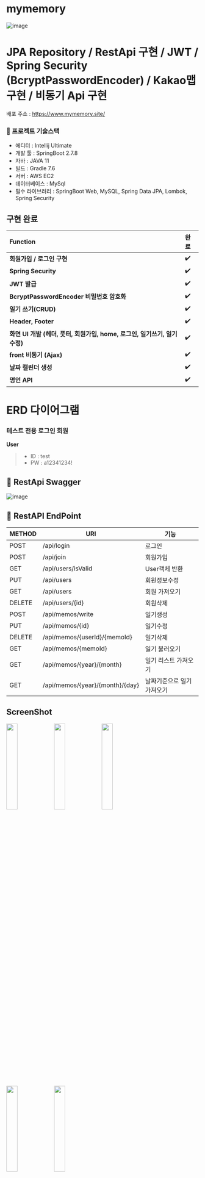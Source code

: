 # mymemory
![image](https://user-images.githubusercontent.com/112387307/232205629-a60b08cf-7ffe-41f4-8bc6-6f5d7a9f1da6.png)

# JPA Repository / RestApi 구현 / JWT  / Spring Security (BcryptPasswordEncoder) / Kakao맵 구현 / 비동기 Api 구현

배포 주소 : https://www.mymemory.site/

### 📌 프로젝트 기술스택
- 에디터 : Intellij Ultimate
- 개발 툴 : SpringBoot 2.7.8
- 자바 : JAVA 11
- 빌드 : Gradle 7.6
- 서버 : AWS EC2
- 데이터베이스 : MySql
- 필수 라이브러리 : SpringBoot Web, MySQL, Spring Data JPA, Lombok, Spring Security

## 구현 완료
**Function** | **완료** | 
:------------ | :-------------|  
**회원가입 / 로그인 구현** | :heavy_check_mark: |  
**Spring Security** | :heavy_check_mark: |  
**JWT 발급** | :heavy_check_mark: |  
**BcryptPasswordEncoder 비밀번호 암호화** | :heavy_check_mark: |  
**일기 쓰기(CRUD)** | :heavy_check_mark: |  
**Header, Footer** | :heavy_check_mark: | 
**화면 UI 개발 (헤더, 풋터, 회원가입, home, 로그인, 일기쓰기, 일기수정)** | :heavy_check_mark: | 
**front 비동기 (Ajax)** | :heavy_check_mark: |  
**날짜 캘린더 생성** | :heavy_check_mark: |  
**명언 API** | :heavy_check_mark: |  

# ERD 다이어그램

### 테스트 전용 로그인 회원
**User**
> - ID : test
> - PW : a12341234!

## 🔽 RestApi Swagger
![image](https://user-images.githubusercontent.com/112387307/232205533-e3be67ad-1e2e-4896-a1cb-3542957de7fb.png)


## 🔽 RestAPI EndPoint

| METHOD | URI                                | 기능                                                     |
| ------ | ---------------------------------- |--------------------------- |
| POST   | /api/login                | 로그인                       | 
| POST   | /api/join                | 회원가입                       | 
| GET   | /api/users/isValid       | User객체 반환                      | 
| PUT    | /api/users                      | 회원정보수정                                            |
| GET | /api/users                   |회원 가져오기                                       | 
| DELETE | /api/users/{id}     | 회원삭제                         | 
| POST  | /api/memos/write  | 일기생성                                 | 
| PUT   | /api/memos/{id}     | 일기수정    |
| DELETE | /api/memos/{userId}/{memoId}| 일기삭제     |
| GET | /api/memos/{memoId} | 일기 불러오기                                           |
| GET | /api/memos/{year}/{month}           | 일기 리스트 가져오기                                         |
| GET | /api/memos/{year}/{month}/{day}         | 날짜기준으로 일기 가져오기 |                      

## ScreenShot

<p><img src="https://user-images.githubusercontent.com/112387307/232205751-d46b2f6b-2d1d-46b2-86f8-eaef3133fa96.png" width="24%">
<img src="https://user-images.githubusercontent.com/112387307/232205776-6b3c3861-a921-4f4c-93bc-0e04b9ee05d6.png" width="24%">
<img src="https://user-images.githubusercontent.com/112387307/232205814-785084d3-9a14-4b9e-8477-9bcea1135ec1.png" width="24%"></p>

<p><img src="https://user-images.githubusercontent.com/112387307/232205837-9d65fd42-fbd2-490b-93d1-e4c98cb6d1ec.png" width="24%">
<img src="https://user-images.githubusercontent.com/112387307/232205877-da6eddcb-6022-4541-8da1-ccabc0e1181e.png" width="24%"></p>



